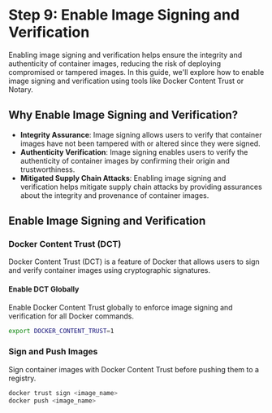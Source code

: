 # Step 9: Enable Image Signing and Verification

Enabling image signing and verification helps ensure the integrity and authenticity of container images, reducing the risk of deploying compromised or tampered images. In this guide, we'll explore how to enable image signing and verification using tools like Docker Content Trust or Notary.

## Why Enable Image Signing and Verification?

- **Integrity Assurance**: Image signing allows users to verify that container images have not been tampered with or altered since they were signed.
- **Authenticity Verification**: Image signing enables users to verify the authenticity of container images by confirming their origin and trustworthiness.
- **Mitigated Supply Chain Attacks**: Enabling image signing and verification helps mitigate supply chain attacks by providing assurances about the integrity and provenance of container images.

## Enable Image Signing and Verification

### Docker Content Trust (DCT)

Docker Content Trust (DCT) is a feature of Docker that allows users to sign and verify container images using cryptographic signatures.

#### Enable DCT Globally

Enable Docker Content Trust globally to enforce image signing and verification for all Docker commands.

```bash
export DOCKER_CONTENT_TRUST=1
```

### Sign and Push Images
Sign container images with Docker Content Trust before pushing them to a registry.
```bash
docker trust sign <image_name>
docker push <image_name>
```




